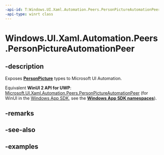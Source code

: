 ```yaml
---
-api-id: T:Windows.UI.Xaml.Automation.Peers.PersonPictureAutomationPeer
-api-type: winrt class
---
```


<!-- Class syntax.
public class PersonPictureAutomationPeer : FrameworkElementAutomationPeer, FrameworkElementAutomationPeer
-->

# Windows.UI.Xaml.Automation.Peers.PersonPictureAutomationPeer

## -description
Exposes **[PersonPicture](../windows.ui.xaml.controls/personpicture.md)** types to Microsoft UI Automation.

Equivalent **WinUI 2 API for UWP**: [Microsoft.UI.Xaml.Automation.Peers.PersonPictureAutomationPeer](/windows/winui/api/microsoft.ui.xaml.automation.peers.personpictureautomationpeer) (for WinUI in the [Windows App SDK](/windows/apps/windows-app-sdk/), see the **[Windows App SDK namespaces](/windows/windows-app-sdk/api/winrt/)**).

## -remarks

## -see-also

## -examples

